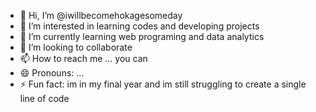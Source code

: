 - 👋 Hi, I’m @iwillbecomehokagesomeday
- 👀 I’m interested in learning codes and developing projects
- 🌱 I’m currently learning web programing and data analytics
- 💞️ I’m looking to collaborate 
- 📫 How to reach me ... you can 
- 😄 Pronouns: ...
- ⚡ Fun fact: im in my final year and im still struggling to create a single line of code

<!---
iwillbecomehokagesomeday/iwillbecomehokagesomeday is a ✨ special ✨ repository because its `README.md` (this file) appears on your GitHub profile.
You can click the Preview link to take a look at your changes.
--->
